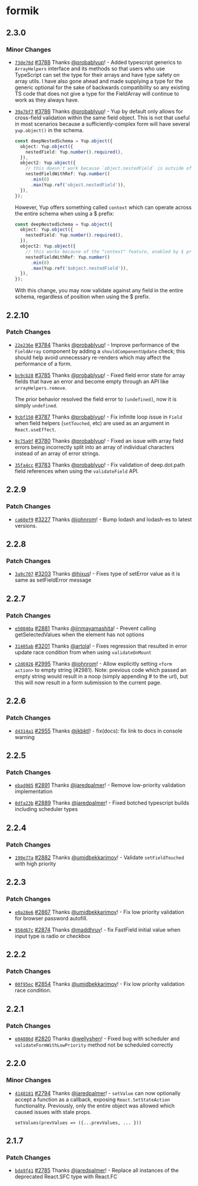 # formik

## 2.3.0

### Minor Changes

- [`73de78d`](https://github.com/jaredpalmer/formik/commit/73de78d169f0bc25bd84dff0beaed3cc7a2cbb11) [#3788](https://github.com/jaredpalmer/formik/pull/3788) Thanks [@probablyup](https://github.com/probablyup)! - Added typescript generics to `ArrayHelpers` interface and its methods so that users who use TypeScript can set the type for their arrays and have type safety on array utils. I have also gone ahead and made supplying a type for the generic optional for the sake of backwards compatibility so any existing TS code that does not give a type for the FieldArray will continue to work as they always have.

* [`39a7bf7`](https://github.com/jaredpalmer/formik/commit/39a7bf7ca31f2ef5b149a8ff02bab64667e19654) [#3786](https://github.com/jaredpalmer/formik/pull/3786) Thanks [@probablyup](https://github.com/probablyup)! - Yup by default only allows for cross-field validation within the
  same field object. This is not that useful in most scenarios because
  a sufficiently-complex form will have several `yup.object()` in the
  schema.

  ```ts
  const deepNestedSchema = Yup.object({
    object: Yup.object({
      nestedField: Yup.number().required(),
    }),
    object2: Yup.object({
      // this doesn't work because `object.nestedField` is outside of `object2`
      nestedFieldWithRef: Yup.number()
        .min(0)
        .max(Yup.ref('object.nestedField')),
    }),
  });
  ```

  However, Yup offers something called `context` which can operate across
  the entire schema when using a \$ prefix:

  ```ts
  const deepNestedSchema = Yup.object({
    object: Yup.object({
      nestedField: Yup.number().required(),
    }),
    object2: Yup.object({
      // this works because of the "context" feature, enabled by $ prefix
      nestedFieldWithRef: Yup.number()
        .min(0)
        .max(Yup.ref('$object.nestedField')),
    }),
  });
  ```

  With this change, you may now validate against any field in the entire schema,
  regardless of position when using the \$ prefix.

## 2.2.10

### Patch Changes

- [`22e236e`](https://github.com/jaredpalmer/formik/commit/22e236ed8035c7c5824232202c8ce52193338d5a) [#3784](https://github.com/jaredpalmer/formik/pull/3784) Thanks [@probablyup](https://github.com/probablyup)! - Improve performance of the `FieldArray` component by adding a `shouldComponentUpdate` check; this should help avoid unnecessary re-renders which may affect the performance of a form.

* [`bc9cb28`](https://github.com/jaredpalmer/formik/commit/bc9cb28df7ad07277a499e8301cfd1bb7b230b86) [#3785](https://github.com/jaredpalmer/formik/pull/3785) Thanks [@probablyup](https://github.com/probablyup)! - Fixed field error state for array fields that have an error and become empty through an API like `arrayHelpers.remove`.

  The prior behavior resolved the field error to `[undefined]`, now it is simply `undefined`.

- [`9cbf150`](https://github.com/jaredpalmer/formik/commit/9cbf150e65d7c5498900f19b4fa1897ca8a2c87f) [#3787](https://github.com/jaredpalmer/formik/pull/3787) Thanks [@probablyup](https://github.com/probablyup)! - Fix infinite loop issue in `Field` when field helpers (`setTouched`, etc) are used as an argument in `React.useEffect`.

* [`9c75a9f`](https://github.com/jaredpalmer/formik/commit/9c75a9f639eb38ad55c351e5e1def8a7e5ebd1f3) [#3780](https://github.com/jaredpalmer/formik/pull/3780) Thanks [@probablyup](https://github.com/probablyup)! - Fixed an issue with array field errors being incorrectly split into an array of individual characters instead of an array of error strings.

- [`35fa4cc`](https://github.com/jaredpalmer/formik/commit/35fa4cc38260d709a5570dd3c9ef82831758a5f5) [#3783](https://github.com/jaredpalmer/formik/pull/3783) Thanks [@probablyup](https://github.com/probablyup)! - Fix validation of deep.dot.path field references when using the `validateField` API.

## 2.2.9

### Patch Changes

- [`ca60ef9`](https://github.com/formium/formik/commit/ca60ef9517fdefdf928b627dd1c0039fe6febd5d) [#3227](https://github.com/formium/formik/pull/3227) Thanks [@johnrom](https://github.com/johnrom)! - Bump lodash and lodash-es to latest versions.

## 2.2.8

### Patch Changes

- [`3a9c707`](https://github.com/formium/formik/commit/3a9c707c8eec200d6eae2955536fb987daf38854) [#3203](https://github.com/formium/formik/pull/3203) Thanks [@hixus](https://github.com/hixus)! - Fixes type of setError value as it is same as setFieldError message

## 2.2.7

### Patch Changes

- [`e50040a`](https://github.com/formium/formik/commit/e50040abe49cf7bb46580ea46af6a2b487539830) [#2881](https://github.com/formium/formik/pull/2881) Thanks [@jinmayamashita](https://github.com/jinmayamashita)! - Prevent calling getSelectedValues when the element has not options

* [`31405ab`](https://github.com/formium/formik/commit/31405abfc9373b2236eecf0f34f630906579e193) [#3201](https://github.com/formium/formik/pull/3201) Thanks [@artola](https://github.com/artola)! - Fixes regression that resulted in error update race condition from when using `validateOnMount`

- [`c2d6926`](https://github.com/formium/formik/commit/c2d692659dc0c1ee43f7e9f60e18c36e0701eefe) [#2995](https://github.com/formium/formik/pull/2995) Thanks [@johnrom](https://github.com/johnrom)! - Allow explicitly setting `<form action>` to empty string (#2981). Note: previous code which passed an empty string would result in a noop (simply appending # to the url), but this will now result in a form submission to the current page.

## 2.2.6

### Patch Changes

- [`d4314a1`](https://github.com/formium/formik/commit/d4314a14cac4bfb0b2c2f1e5cf07a4fc3fb2d2d8) [#2955](https://github.com/formium/formik/pull/2955) Thanks [@jkbktl](https://github.com/jkbktl)! - fix(docs): fix link to docs in console warning

## 2.2.5

### Patch Changes

- [`ebad985`](https://github.com/formium/formik/commit/ebad98569e034c5bd8f52a7926480b7d63127cd4) [#2891](https://github.com/formium/formik/pull/2891) Thanks [@jaredpalmer](https://github.com/jaredpalmer)! - Remove low-priority validation implementation

* [`0dfa23b`](https://github.com/formium/formik/commit/0dfa23b6b312db1f2c3d22019975212f0f901c00) [#2889](https://github.com/formium/formik/pull/2889) Thanks [@jaredpalmer](https://github.com/jaredpalmer)! - Fixed botched typescript builds including scheduler types

## 2.2.4

### Patch Changes

- [`199e77a`](https://github.com/formium/formik/commit/199e77a3f69e9886d88fc7114c37769cd365d9c6) [#2882](https://github.com/formium/formik/pull/2882) Thanks [@umidbekkarimov](https://github.com/umidbekkarimov)! - Validate `setFieldTouched` with high priority

## 2.2.3

### Patch Changes

- [`e0a28e6`](https://github.com/formium/formik/commit/e0a28e6872ebfd06e636aac84829b60d704b0694) [#2867](https://github.com/formium/formik/pull/2867) Thanks [@umidbekkarimov](https://github.com/umidbekkarimov)! - Fix low priority validation for browser password autofill.

* [`958d67c`](https://github.com/formium/formik/commit/958d67ca2c3e006031c31150ea0a42248b28ffc7) [#2874](https://github.com/formium/formik/pull/2874) Thanks [@maddhruv](https://github.com/maddhruv)! - fix FastField initial value when input type is radio or checkbox

## 2.2.2

### Patch Changes

- [`00f95ec`](https://github.com/formium/formik/commit/00f95ec4ec5266eed8ad4e97b76321205c704d51) [#2854](https://github.com/formium/formik/pull/2854) Thanks [@umidbekkarimov](https://github.com/umidbekkarimov)! - Fix low priority validation race condition.

## 2.2.1

### Patch Changes

- [`e04886d`](https://github.com/formium/formik/commit/e04886db15c7e9b96516b4bd5a1b89d0e895bb7d) [#2820](https://github.com/formium/formik/pull/2820) Thanks [@wellyshen](https://github.com/wellyshen)! - Fixed bug with scheduler and `validateFormWithLowPriority` method not be scheduled correctly

## 2.2.0

### Minor Changes

- [`4148181`](https://github.com/formium/formik/commit/41481819f9187de79c4d948aeaa4ca1d33c53ed7) [#2794](https://github.com/formium/formik/pull/2794) Thanks [@jaredpalmer](https://github.com/jaredpalmer)! - `setValue` can now optionally accept a function as a callback, exposing `React.SetStateAction` functionality. Previously, only the entire object was
  allowed which caused issues with stale props.

  ```tsx
  setValues(prevValues => ({...prevValues, ... }))
  ```

## 2.1.7

### Patch Changes

- [`bda9f41`](https://github.com/formium/formik/commit/bda9f41931fac382eec26b4f1283b881b6bbc240) [#2785](https://github.com/formium/formik/pull/2785) Thanks [@jaredpalmer](https://github.com/jaredpalmer)! - Replace all instances of the deprecated React.SFC type with React.FC
